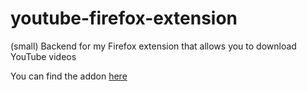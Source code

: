 # youtube-firefox-extension
(small) Backend for my Firefox extension that allows you to download YouTube videos

You can find the addon [here](https://addons.mozilla.org/en-US/firefox/addon/yt-video-downloader/)
